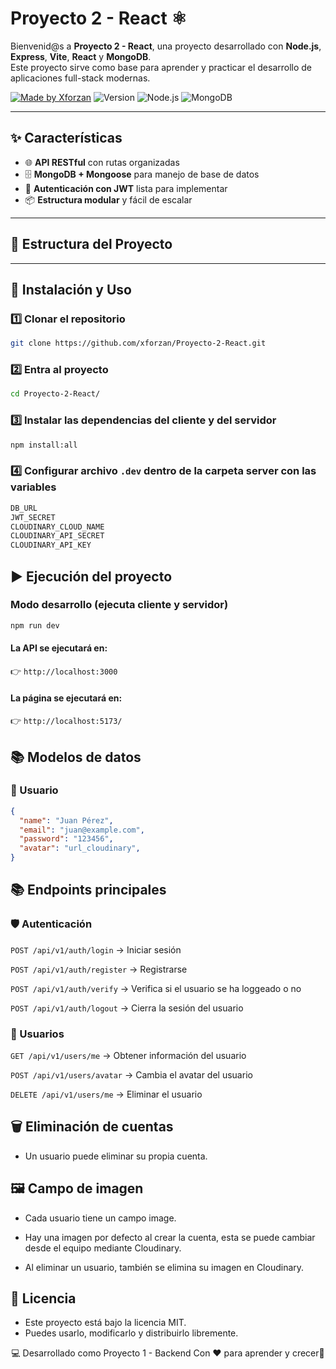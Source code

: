 # Proyecto 2 - React ⚛️

Bienvenid@s a **Proyecto 2 - React**, una proyecto desarrollado con **Node.js**, **Express**, **Vite**, **React** y **MongoDB**.  
Este proyecto sirve como base para aprender y practicar el desarrollo de aplicaciones full-stack modernas.

[![Made by Xforzan](https://img.shields.io/badge/Made%20by-Xforzan-blue)](https://github.com/xforzan)
![Version](https://img.shields.io/badge/Version-1.0.0-orange)
![Node.js](https://img.shields.io/badge/Node.js-22.x-brightgreen)
![MongoDB](https://img.shields.io/badge/MongoDB-Atlas-lightgreen)

---

## ✨ Características

- 🌐 **API RESTful** con rutas organizadas
- 🗄️ **MongoDB + Mongoose** para manejo de base de datos
- 🔐 **Autenticación con JWT** lista para implementar
- 📦 **Estructura modular** y fácil de escalar


---

## 📂 Estructura del Proyecto

---

## 🚀 Instalación y Uso

### 1️⃣ Clonar el repositorio
```bash
git clone https://github.com/xforzan/Proyecto-2-React.git
```
### 2️⃣ Entra al proyecto
```bash
cd Proyecto-2-React/
```

### 3️⃣ Instalar las dependencias del cliente y del servidor
```bash
npm install:all
```
### 4️⃣ Configurar archivo `.dev` dentro de la carpeta server con las variables
```bash
DB_URL
JWT_SECRET
CLOUDINARY_CLOUD_NAME
CLOUDINARY_API_SECRET
CLOUDINARY_API_KEY
```
## ▶️ Ejecución del proyecto
### Modo desarrollo (ejecuta cliente y servidor)
```bash
npm run dev
```
#### La API se ejecutará en:
👉 `http://localhost:3000`

#### La página se ejecutará en:
👉 `http://localhost:5173/`

## 📚 Modelos de datos
### 👤 Usuario
```json
{
  "name": "Juan Pérez",
  "email": "juan@example.com",
  "password": "123456",
  "avatar": "url_cloudinary",
}
```

## 📚 Endpoints principales
### 🛡️ Autenticación 

`POST /api/v1/auth/login` → Iniciar sesión

`POST /api/v1/auth/register` → Registrarse

`POST /api/v1/auth/verify` → Verifica si el usuario se ha loggeado o no

`POST /api/v1/auth/logout` → Cierra la sesión del usuario

### 👤 Usuarios

`GET /api/v1/users/me` → Obtener información del usuario

`POST /api/v1/users/avatar` → Cambia el avatar del usuario

`DELETE /api/v1/users/me` → Eliminar el usuario


## 🗑️ Eliminación de cuentas

- Un usuario puede eliminar su propia cuenta.

## 🖼️ Campo de imagen

- Cada usuario tiene un campo image.

- Hay una imagen por defecto al crear la cuenta, esta se puede cambiar desde el equipo mediante Cloudinary.

- Al eliminar un usuario, también se elimina su imagen en Cloudinary.


## 📜 Licencia

- Este proyecto está bajo la licencia MIT.
- Puedes usarlo, modificarlo y distribuirlo libremente.

<div align="center">

💻 Desarrollado como Proyecto 1 - Backend
Con ❤️ para aprender y crecer🚀

</div>

